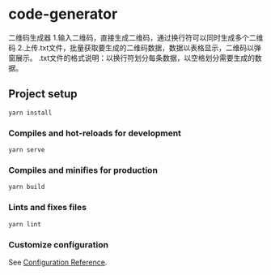 # code-generator
二维码生成器
1.输入二维码，直接生成二维码，通过换行符可以同时生成多个二维码
2.上传.txt文件，批量获取要生成的二维码数据，数据以表格显示，二维码以弹窗展示。
    .txt文件的格式说明：以换行符划分每条数据，以空格划分需要生成的数据。

## Project setup
```
yarn install
```

### Compiles and hot-reloads for development
```
yarn serve
```

### Compiles and minifies for production
```
yarn build
```

### Lints and fixes files
```
yarn lint
```

### Customize configuration
See [Configuration Reference](https://cli.vuejs.org/config/).
